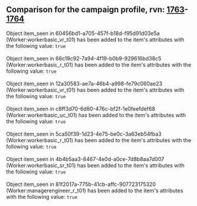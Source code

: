 ## Comparison for the campaign profile, rvn: [1763](https://github.com/PRO100KatYT/FortniteProfileRevisions/tree/main/profiles/campaign/1763%20campaign.json)-[1764](https://github.com/PRO100KatYT/FortniteProfileRevisions/tree/main/profiles/campaign/1764%20campaign.json)

Object item_seen in 60456bd1-a705-457f-b18d-f95d91d03e5a (Worker:workerbasic_vr_t01) has been added to the item's attributes with the following value: `true`
<br><br>
Object item_seen in 66c19c92-7a94-4f19-b0b9-929616bd38c5 (Worker:workerbasic_r_t01) has been added to the item's attributes with the following value: `true`
<br><br>
Object item_seen in 12a30583-ae7a-46b4-a998-fe79c060ae23 (Worker:workerbasic_vr_t01) has been added to the item's attributes with the following value: `true`
<br><br>
Object item_seen in c8ff3d70-6d80-476c-bf2f-1e0feefdef68 (Worker:workerbasic_uc_t01) has been added to the item's attributes with the following value: `true`
<br><br>
Object item_seen in 5ca50f39-1d23-4e75-be0c-3a63eb54fba3 (Worker:workerbasic_r_t01) has been added to the item's attributes with the following value: `true`
<br><br>
Object item_seen in 4b4b5aa3-8467-4e0d-a0ce-7d8b8aa7d007 (Worker:workerbasic_sr_t01) has been added to the item's attributes with the following value: `true`
<br><br>
Object item_seen in 81f2017a-775b-41cb-affc-907723175320 (Worker:managerengineer_r_t01) has been added to the item's attributes with the following value: `true`
<br><br>
